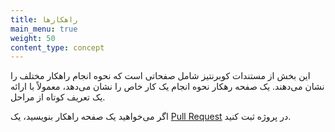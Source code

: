 ```yaml
---
title: راهکارها
main_menu: true
weight: 50
content_type: concept
---
```


<!-- overview -->


این بخش از مستندات کوبرنتیز شامل صفحاتی است که نحوه انجام راهکار مختلف را نشان می‌دهند. یک صفحه رهکار نحوه انجام یک کار خاص را نشان می‌دهد، معمولاً با ارائه یک تعریف کوتاه از مراحل.

اگر می‌خواهید یک صفحه راهکار بنویسید، یک [Pull Request](/docs/contribute/new-content/open-a-pr/) در پروژه ثبت کنید.
